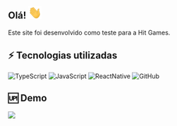 ## Olá! <img src="https://raw.githubusercontent.com/victoralmeidadev/victoralmeidadev/master/wave.gif" width="30px">

Este site foi desenvolvido como teste para a Hit Games.

## ⚡ Tecnologias utilizadas

![TypeScript](https://img.shields.io/badge/-TypeScript-black?style=flat-square&logo=typescript)
![JavaScript](https://img.shields.io/badge/-JavaScript-black?style=flat-square&logo=javascript)
![ReactNative](https://img.shields.io/badge/-ReactNative-black?style=flat-square&logo=react)
![GitHub](https://img.shields.io/badge/-GitHub-black?style=flat-square&logo=github)

## 🆙 Demo

<img src="https://user-images.githubusercontent.com/30902898/129972012-5b6b7479-3f3d-4be6-9815-d82c22ffd725.gif" width="800px">
